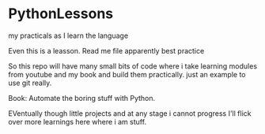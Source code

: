 # PythonLessons
my practicals as I learn the language

Even this is a leasson.
Read me file apparently best practice

So this repo will have many small bits of code where i take learning modules from youtube and my book and build them practically.
just an example to use git really.

Book: Automate the boring stuff with Python.

EVentually though little projects and at any stage i cannot progress I'll flick over more learnings here where i am stuff.
